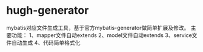 # hugh-generator
mybatis对应文件生成工具，基于官方mybatis-generator做简单扩展及修改。
主要功能：
1、mapper文件自动extends
2、model文件自动extends
3、service文件自动生成
4、代码简单格式化